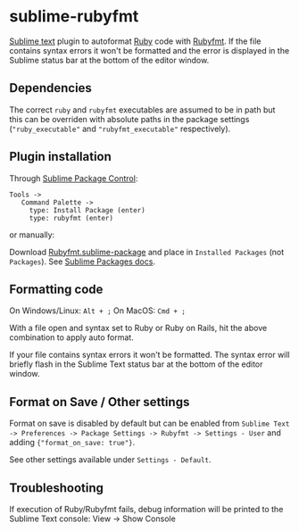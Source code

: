 # sublime-rubyfmt
[Sublime text](https://www.sublimetext.com) plugin to autoformat [Ruby](https://www.ruby-lang.org/en/) code with [Rubyfmt](https://github.com/samphippen/rubyfmt). If the file contains syntax errors it won't be formatted and the error is displayed in the Sublime status bar at the bottom of the editor window.

## Dependencies
The correct `ruby` and `rubyfmt` executables are assumed to be in path but this can be overriden with absolute paths in the package settings (`"ruby_executable"` and `"rubyfmt_executable"` respectively).

## Plugin installation

Through [Sublime Package Control](https://packagecontrol.io):
```
Tools ->
   Command Palette ->
     type: Install Package (enter)
     type: rubyfmt (enter)
```

or manually:

Download [Rubyfmt.sublime-package](https://github.com/toreriklinnerud/sublime-rubyfmt/releases/download/v0.1.0/Rubyfmt.sublime-package) and place in `Installed Packages` (not `Packages`). See [Sublime Packages docs](https://www.sublimetext.com/docs/3/packages.html).

## Formatting code

On Windows/Linux: `Alt + ;`
On MacOS: `Cmd + ;`

With a file open and syntax set to Ruby or Ruby on Rails, hit the above combination to apply auto format.

If your file contains syntax errors it won't be formatted. The syntax error will briefly flash in the Sublime Text status bar at the bottom of the editor window.

## Format on Save / Other settings

Format on save is disabled by default but can be enabled from `Sublime Text -> Preferences -> Package Settings -> Rubyfmt -> Settings - User` and adding `{"format_on_save: true"}`.

See other settings available under `Settings - Default`.

## Troubleshooting

If execution of Ruby/Rubyfmt fails, debug information will be printed to the Sublime Text console: View -> Show Console
